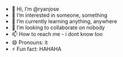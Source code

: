 - 👋 Hi, I’m @ryanjose
- 👀 I’m interested in someone, something
- 🌱 I’m currently learning anything, anywhere
- 💞️ I’m looking to collaborate on nobody
- 📫 How to reach me - i dont know too
- 😄 Pronouns: it
- ⚡ Fun fact: HAHAHA

<!---
rynjse/rynjse is a ✨ special ✨ repository because its `README.md` (this file) appears on your GitHub profile.
You can click the Preview link to take a look at your changes.
--->
